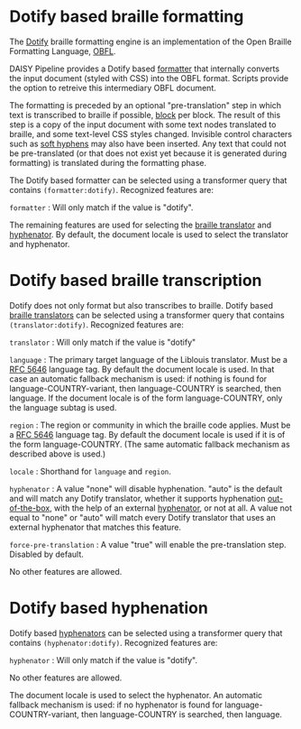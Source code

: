<link rel="dp2:permalink" href="http://daisy.github.io/pipeline/Get-Help/User-Guide/Braille/Dotify/">
<link rev="dp2:doc" href="../src/main/java/org/daisy/pipeline/braille/dotify/impl/DotifyCSSStyledDocumentTransform.java"/>
<link rev="dp2:doc" href="../src/main/java/org/daisy/pipeline/braille/dotify/impl/DotifyTranslatorImpl"/>
<link rel="rdf:type" href="http://www.daisy.org/ns/pipeline/userdoc"/>

# Dotify based braille formatting

The [Dotify][] braille formatting engine is an implementation of the
Open Braille Formatting Language, [OBFL][].

DAISY Pipeline provides a Dotify based
[formatter](http://daisy.github.io/pipeline/Get-Help/User-Guide/Braille/#braille-formatting)
that internally converts the input document (styled with CSS) into the
OBFL format. Scripts provide the option to retreive this intermediary
OBFL document.

The formatting is preceded by an optional "pre-translation" step in
which text is transcribed to braille if possible,
[block](https://www.w3.org/TR/2007/WD-css3-box-20070809/#block-level)
per block. The result of this step is a copy of the input document
with some text nodes translated to braille, and some text-level CSS
styles changed. Invisible control characters such as [soft
hyphens](https://www.unicode.org/reports/tr14/tr14-39.html#SoftHyphen)
may also have been inserted. Any text that could not be pre-translated
(or that does not exist yet because it is generated during formatting)
is translated during the formatting phase.

The Dotify based formatter can be selected using a transformer query
that contains `(formatter:dotify)`. Recognized features are:

`formatter`
: Will only match if the value is "dotify".

The remaining features are used for selecting the [braille
translator](http://daisy.github.io/pipeline/Get-Help/User-Guide/Braille/#braille-transcription)
and
[hyphenator](http://daisy.github.io/pipeline/Get-Help/User-Guide/Braille/#hyphenation). By
default, the document locale is used to select the translator and
hyphenator.

# Dotify based braille transcription

Dotify does not only format but also transcribes to braille. Dotify
based [braille
translators](http://daisy.github.io/pipeline/Get-Help/User-Guide/Braille/#braille-transcription)
can be selected using a transformer query that contains
`(translator:dotify)`. Recognized features are:

`translator`
: Will only match if the value is "dotify"

`language`
: The primary target language of the Liblouis translator. Must be a
  [RFC 5646](https://tools.ietf.org/html/rfc5646) language tag. By
  default the document locale is used. In that case an automatic
  fallback mechanism is used: if nothing is found for
  language-COUNTRY-variant, then language-COUNTRY is searched, then
  language. If the document locale is of the form language-COUNTRY,
  only the language subtag is used.

`region`
: The region or community in which the braille code applies. Must be a
  [RFC 5646](https://tools.ietf.org/html/rfc5646) language tag. By
  default the document locale is used if it is of the form
  language-COUNTRY. (The same automatic fallback mechanism as
  described above is used.)

`locale`
: Shorthand for `language` and `region`.

`hyphenator`
: A value "none" will disable hyphenation. "auto" is the default and
  will match any Dotify translator, whether it supports hyphenation
  [out-of-the-box](#dotify-based-hyphenation), with the help of an
  external
  [hyphenator](http://daisy.github.io/pipeline/Get-Help/User-Guide/Braille/#hyphenation),
  or not at all. A value not equal to "none" or "auto" will match
  every Dotify translator that uses an external hyphenator that
  matches this feature.

`force-pre-translation`
: A value "true" will enable the pre-translation step. Disabled by default.

No other features are allowed.

# Dotify based hyphenation

Dotify based
[hyphenators](http://daisy.github.io/pipeline/Get-Help/User-Guide/Braille/#hyphenation)
can be selected using a transformer query that contains
`(hyphenator:dotify)`. Recognized features are:

`hyphenator`
: Will only match if the value is "dotify".

No other features are allowed.

The document locale is used to select the hyphenator. An automatic
fallback mechanism is used: if no hyphenator is found for
language-COUNTRY-variant, then language-COUNTRY is searched, then
language.


[Dotify]: https://github.com/mtmse/dotify.formatter.impl
[OBFL]: https://mtmse.github.io/obfl/
